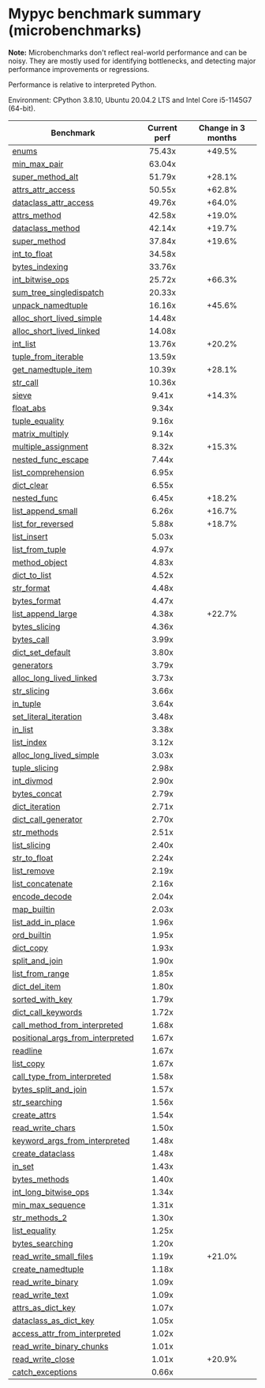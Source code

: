 # Mypyc benchmark summary (microbenchmarks)

**Note:** Microbenchmarks don't reflect real-world performance and can be noisy.
           They are mostly used for identifying bottlenecks, and detecting major performance
           improvements or regressions.

Performance is relative to interpreted Python.

Environment: CPython 3.8.10, Ubuntu 20.04.2 LTS and Intel Core i5-1145G7 (64-bit).

| Benchmark | Current perf | Change in 3 months |
| --- | :---: | :---: |
| [enums](benchmarks/enums.md) | 75.43x | +49.5% |
| [min_max_pair](benchmarks/min_max_pair.md) | 63.04x |  |
| [super_method_alt](benchmarks/super_method_alt.md) | 51.79x | +28.1% |
| [attrs_attr_access](benchmarks/attrs_attr_access.md) | 50.55x | +62.8% |
| [dataclass_attr_access](benchmarks/dataclass_attr_access.md) | 49.76x | +64.0% |
| [attrs_method](benchmarks/attrs_method.md) | 42.58x | +19.0% |
| [dataclass_method](benchmarks/dataclass_method.md) | 42.14x | +19.7% |
| [super_method](benchmarks/super_method.md) | 37.84x | +19.6% |
| [int_to_float](benchmarks/int_to_float.md) | 34.58x |  |
| [bytes_indexing](benchmarks/bytes_indexing.md) | 33.76x |  |
| [int_bitwise_ops](benchmarks/int_bitwise_ops.md) | 25.72x | +66.3% |
| [sum_tree_singledispatch](benchmarks/sum_tree_singledispatch.md) | 20.33x |  |
| [unpack_namedtuple](benchmarks/unpack_namedtuple.md) | 16.16x | +45.6% |
| [alloc_short_lived_simple](benchmarks/alloc_short_lived_simple.md) | 14.48x |  |
| [alloc_short_lived_linked](benchmarks/alloc_short_lived_linked.md) | 14.08x |  |
| [int_list](benchmarks/int_list.md) | 13.76x | +20.2% |
| [tuple_from_iterable](benchmarks/tuple_from_iterable.md) | 13.59x |  |
| [get_namedtuple_item](benchmarks/get_namedtuple_item.md) | 10.39x | +28.1% |
| [str_call](benchmarks/str_call.md) | 10.36x |  |
| [sieve](benchmarks/sieve.md) | 9.41x | +14.3% |
| [float_abs](benchmarks/float_abs.md) | 9.34x |  |
| [tuple_equality](benchmarks/tuple_equality.md) | 9.16x |  |
| [matrix_multiply](benchmarks/matrix_multiply.md) | 9.14x |  |
| [multiple_assignment](benchmarks/multiple_assignment.md) | 8.32x | +15.3% |
| [nested_func_escape](benchmarks/nested_func_escape.md) | 7.44x |  |
| [list_comprehension](benchmarks/list_comprehension.md) | 6.95x |  |
| [dict_clear](benchmarks/dict_clear.md) | 6.55x |  |
| [nested_func](benchmarks/nested_func.md) | 6.45x | +18.2% |
| [list_append_small](benchmarks/list_append_small.md) | 6.26x | +16.7% |
| [list_for_reversed](benchmarks/list_for_reversed.md) | 5.88x | +18.7% |
| [list_insert](benchmarks/list_insert.md) | 5.03x |  |
| [list_from_tuple](benchmarks/list_from_tuple.md) | 4.97x |  |
| [method_object](benchmarks/method_object.md) | 4.83x |  |
| [dict_to_list](benchmarks/dict_to_list.md) | 4.52x |  |
| [str_format](benchmarks/str_format.md) | 4.48x |  |
| [bytes_format](benchmarks/bytes_format.md) | 4.47x |  |
| [list_append_large](benchmarks/list_append_large.md) | 4.38x | +22.7% |
| [bytes_slicing](benchmarks/bytes_slicing.md) | 4.36x |  |
| [bytes_call](benchmarks/bytes_call.md) | 3.99x |  |
| [dict_set_default](benchmarks/dict_set_default.md) | 3.80x |  |
| [generators](benchmarks/generators.md) | 3.79x |  |
| [alloc_long_lived_linked](benchmarks/alloc_long_lived_linked.md) | 3.73x |  |
| [str_slicing](benchmarks/str_slicing.md) | 3.66x |  |
| [in_tuple](benchmarks/in_tuple.md) | 3.64x |  |
| [set_literal_iteration](benchmarks/set_literal_iteration.md) | 3.48x |  |
| [in_list](benchmarks/in_list.md) | 3.38x |  |
| [list_index](benchmarks/list_index.md) | 3.12x |  |
| [alloc_long_lived_simple](benchmarks/alloc_long_lived_simple.md) | 3.03x |  |
| [tuple_slicing](benchmarks/tuple_slicing.md) | 2.98x |  |
| [int_divmod](benchmarks/int_divmod.md) | 2.90x |  |
| [bytes_concat](benchmarks/bytes_concat.md) | 2.79x |  |
| [dict_iteration](benchmarks/dict_iteration.md) | 2.71x |  |
| [dict_call_generator](benchmarks/dict_call_generator.md) | 2.70x |  |
| [str_methods](benchmarks/str_methods.md) | 2.51x |  |
| [list_slicing](benchmarks/list_slicing.md) | 2.40x |  |
| [str_to_float](benchmarks/str_to_float.md) | 2.24x |  |
| [list_remove](benchmarks/list_remove.md) | 2.19x |  |
| [list_concatenate](benchmarks/list_concatenate.md) | 2.16x |  |
| [encode_decode](benchmarks/encode_decode.md) | 2.04x |  |
| [map_builtin](benchmarks/map_builtin.md) | 2.03x |  |
| [list_add_in_place](benchmarks/list_add_in_place.md) | 1.96x |  |
| [ord_builtin](benchmarks/ord_builtin.md) | 1.95x |  |
| [dict_copy](benchmarks/dict_copy.md) | 1.93x |  |
| [split_and_join](benchmarks/split_and_join.md) | 1.90x |  |
| [list_from_range](benchmarks/list_from_range.md) | 1.85x |  |
| [dict_del_item](benchmarks/dict_del_item.md) | 1.80x |  |
| [sorted_with_key](benchmarks/sorted_with_key.md) | 1.79x |  |
| [dict_call_keywords](benchmarks/dict_call_keywords.md) | 1.72x |  |
| [call_method_from_interpreted](benchmarks/call_method_from_interpreted.md) | 1.68x |  |
| [positional_args_from_interpreted](benchmarks/positional_args_from_interpreted.md) | 1.67x |  |
| [readline](benchmarks/readline.md) | 1.67x |  |
| [list_copy](benchmarks/list_copy.md) | 1.67x |  |
| [call_type_from_interpreted](benchmarks/call_type_from_interpreted.md) | 1.58x |  |
| [bytes_split_and_join](benchmarks/bytes_split_and_join.md) | 1.57x |  |
| [str_searching](benchmarks/str_searching.md) | 1.56x |  |
| [create_attrs](benchmarks/create_attrs.md) | 1.54x |  |
| [read_write_chars](benchmarks/read_write_chars.md) | 1.50x |  |
| [keyword_args_from_interpreted](benchmarks/keyword_args_from_interpreted.md) | 1.48x |  |
| [create_dataclass](benchmarks/create_dataclass.md) | 1.48x |  |
| [in_set](benchmarks/in_set.md) | 1.43x |  |
| [bytes_methods](benchmarks/bytes_methods.md) | 1.40x |  |
| [int_long_bitwise_ops](benchmarks/int_long_bitwise_ops.md) | 1.34x |  |
| [min_max_sequence](benchmarks/min_max_sequence.md) | 1.31x |  |
| [str_methods_2](benchmarks/str_methods_2.md) | 1.30x |  |
| [list_equality](benchmarks/list_equality.md) | 1.25x |  |
| [bytes_searching](benchmarks/bytes_searching.md) | 1.20x |  |
| [read_write_small_files](benchmarks/read_write_small_files.md) | 1.19x | +21.0% |
| [create_namedtuple](benchmarks/create_namedtuple.md) | 1.18x |  |
| [read_write_binary](benchmarks/read_write_binary.md) | 1.09x |  |
| [read_write_text](benchmarks/read_write_text.md) | 1.09x |  |
| [attrs_as_dict_key](benchmarks/attrs_as_dict_key.md) | 1.07x |  |
| [dataclass_as_dict_key](benchmarks/dataclass_as_dict_key.md) | 1.05x |  |
| [access_attr_from_interpreted](benchmarks/access_attr_from_interpreted.md) | 1.02x |  |
| [read_write_binary_chunks](benchmarks/read_write_binary_chunks.md) | 1.01x |  |
| [read_write_close](benchmarks/read_write_close.md) | 1.01x | +20.9% |
| [catch_exceptions](benchmarks/catch_exceptions.md) | 0.66x |  |
